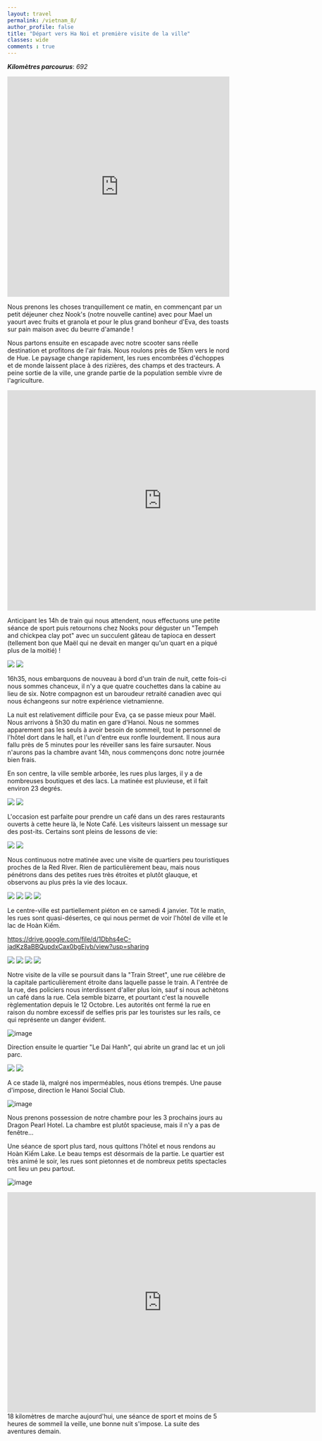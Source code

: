 ```yaml
---
layout: travel
permalink: /vietnam_8/
author_profile: false
title: "Départ vers Ha Noi et première visite de la ville"
classes: wide
comments : true
---
```


<!-- jQuery 1.8 or later, 33 KB -->
<script src="https://ajax.googleapis.com/ajax/libs/jquery/1.11.1/jquery.min.js"></script>

<!-- Fotorama from CDNJS, 19 KB -->
<link  href="https://cdnjs.cloudflare.com/ajax/libs/fotorama/4.6.4/fotorama.css" rel="stylesheet">
<script src="https://cdnjs.cloudflare.com/ajax/libs/fotorama/4.6.4/fotorama.js"></script>

***Kilomètres parcourus***: *692*

<iframe src="https://www.google.com/maps/d/u/0/embed?mid=1XcJdLV9VctZKjAwfBqZCiuvDn2gfeOJg" width="100%" height="500" frameBorder="0"></iframe>

<br>

Nous prenons les choses tranquillement ce matin, en commençant par un petit déjeuner chez Nook's (notre nouvelle cantine) avec pour Mael un yaourt avec fruits et granola et pour le plus grand bonheur d'Eva, des toasts sur pain maison avec du beurre d'amande !

Nous partons ensuite en escapade avec notre scooter sans réelle destination et profitons de l'air frais. Nous roulons près de 15km vers le nord de Hue. Le paysage change rapidement, les rues encombrées d'échoppes et de monde laissent place à des rizières, des champs et des tracteurs. A peine sortie de la ville, une grande partie de la population semble vivre de l'agriculture. 

<iframe width="700" height="500" src="https://www.youtube.com/embed/Z_SkBUjL1gI" frameborder="0" allow="accelerometer; autoplay; encrypted-media; gyroscope; picture-in-picture" allowfullscreen></iframe>

<br>

Anticipant les 14h de train qui nous attendent, nous effectuons une petite séance de sport puis retournons chez Nooks pour déguster un "Tempeh and chickpea clay pot" avec un succulent gâteau de tapioca en dessert (tellement bon que Maël qui ne devait en manger qu'un quart en a piqué plus de la moitié) !

<div class="fotorama">
  <img src="https://drive.google.com/uc?id=1PBEb7ebrxPEs2xvRvGd5y3ecITA0Cdqu">
  <img src="https://drive.google.com/uc?id=1xFJy1SGTI-ISIpI-iW2GbCu33WNxvoN7">
</div>

16h35, nous embarquons de nouveau à bord d'un train de nuit, cette fois-ci nous sommes chanceux, il n'y a que quatre couchettes dans la cabine au lieu de six. Notre compagnon est un baroudeur retraité canadien avec qui nous échangeons sur notre expérience vietnamienne. 

La nuit est relativement difficile pour Eva, ça se passe mieux pour Maël. Nous arrivons à 5h30 du matin en gare d'Hanoi. Nous ne sommes apparement pas les seuls à avoir besoin de sommeil, tout le personnel de l'hôtel dort dans le hall, et l'un d'entre eux ronfle lourdement. Il nous aura fallu près de 5 minutes pour les réveiller sans les faire sursauter. Nous n'aurons pas la chambre avant 14h, nous commençons donc notre journée bien frais.

En son centre, la ville semble arborée, les rues plus larges, il y a de nombreuses boutiques et des lacs. La matinée est pluvieuse, et il fait environ 23 degrés.

<div class="fotorama">
  <img src="https://drive.google.com/uc?id=1rX3FSkGHrRvBe580kxvZfsCHTtR4g9pP">
  <img src="https://drive.google.com/uc?id=1eTnnh9DT0e_Dfd3k5PMOzl_lbm04h3la">
</div>

L'occasion est parfaite pour prendre un café dans un des rares restaurants ouverts à cette heure là, le Note Café. Les visiteurs laissent un message sur des post-its. Certains sont pleins de lessons de vie:

<div class="fotorama">
  <img src="https://drive.google.com/uc?id=1FeZ9esWj3-v7tMeIpegBaJY5t3_mRrhf">
  <img src="https://drive.google.com/uc?id=1hxydM4f-sJpv3BaAbtI3d_U33A0jhASb">
</div>

Nous continuous notre matinée avec une visite de quartiers peu touristiques proches de la Red River. Rien de particulièrement beau, mais nous pénétrons dans des petites rues très étroites et plutôt glauque, et observons au plus près la vie des locaux.

<div class="fotorama">
  <img src="https://drive.google.com/uc?id=1YsCu7yIXn-nTsr2JH9Kp3nlSPnn1o77B">
  <img src="https://drive.google.com/uc?id=1mYdRps_e-zuyC1ljlQGIprFPsfIPj9m2">
  <img src="https://drive.google.com/uc?id=1iQs0vJsHOhIhcHbGncDJU25u53buwsPJ">
  <img src="https://drive.google.com/uc?id=1DKaeyumtlaZWGCvCmh-ajyDJXyJNW0MA">
</div>

Le centre-ville est partiellement piéton en ce samedi 4 janvier. Tôt le matin, les rues sont quasi-désertes, ce qui nous permet de voir l'hôtel de ville et le lac de Hoàn Kiếm. 

https://drive.google.com/file/d/1Dbhs4eC-jadKz8aBBQupdxCax0bgEjvb/view?usp=sharing

<div class="fotorama">
  <img src="https://drive.google.com/uc?id=1Dbhs4eC-jadKz8aBBQupdxCax0bgEjvb">
  <img src="https://drive.google.com/uc?id=1q0NFFJIq912qFcdx4CNPBohmzzHkKIoh">
  <img src="https://drive.google.com/uc?id=1WAPLTdu1wiY_w-JvUOnqS5vSq8JXZ2IK">
  <img src="https://drive.google.com/uc?id=1rU9078yjhtq6Vi1fzaTMgWUzzQ3r8lkW">
</div>

Notre visite de la ville se poursuit dans la "Train Street", une rue célèbre de la capitale particulièrement étroite dans laquelle passe le train. A l'entrée de la rue, des policiers nous interdissent d'aller plus loin, sauf si nous achètons un café dans la rue. Cela semble bizarre, et pourtant c'est la nouvelle règlementation depuis le 12 Octobre. Les autorités ont fermé la rue en raison du nombre excessif de selfies pris par les touristes sur les rails, ce qui représente un danger évident.

![image](https://drive.google.com/uc?id=1HbRxhePkyN_s-6TPBtGbl1J5Sr2gnBxf)

Direction ensuite le quartier "Le Dai Hanh", qui abrite un grand lac et un joli parc.

<div class="fotorama">
  <img src="https://drive.google.com/uc?id=1IJJVKOzarPO9-way7AMdX2cAFr-b-ovu">
  <img src="https://drive.google.com/uc?id=124XvtRJQA4F7o9csxvbyAh5XyaGVRIZF">
</div>

A ce stade là, malgré nos imperméables, nous étions trempés. Une pause d'impose, direction le Hanoi Social Club.

![image](https://drive.google.com/uc?id=1t4abp2H-1JraI1fGQ16-u7_UJQ5JTgCr)

Nous prenons possession de notre chambre pour les 3 prochains jours au Dragon Pearl Hotel. La chambre est plutôt spacieuse, mais il n'y a pas de fenêtre... 

Une séance de sport plus tard, nous quittons l'hôtel et nous rendons au Hoàn Kiếm Lake. Le beau temps est désormais de la partie. Le quartier est très animé le soir, les rues sont pietonnes et de nombreux petits spectacles ont lieu un peu partout.

![image](https://drive.google.com/uc?id=18LJBfrRVtT9v6RxfSycGMI-4CRNB8hdY)

<iframe width="700" height="500" src="https://www.youtube.com/embed/XD7QL9UaCGE" frameborder="0" allow="accelerometer; autoplay; encrypted-media; gyroscope; picture-in-picture" allowfullscreen></iframe>

<br>
18 kilomètres de marche aujourd'hui, une séance de sport et moins de 5 heures de sommeil la veille, une bonne nuit s'impose. La suite des aventures demain.